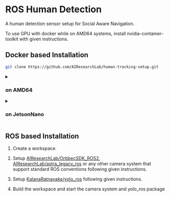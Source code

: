 # ROS Human Detection

A human detection sensor setup for Social Aware Navigation.

To use GPU with docker while on AMD64 systems, install nvidia-container-toolkit with given instructions.

## Docker based Installation

```sh
git clone https://github.com/AIResearchLab/human-tracking-setup.git
```

<details> 
<summary> <h3> on AMD64 </h3> </summary>

### Startup

```sh
docker compose -f compose.amd64.yml pull
docker compose -f compose.amd64.yml up
```

### Stopping

```sh
docker compose -f compose.amd64.yml down
```

### Remove docker volumes for resetting

```sh
docker compose rm ros-human-detection_yolo
```

</details>

<details> 
<summary> <h3> on JetsonNano </h3> </summary>

### Startup

```sh
docker compose -f compose.jnano.yml pull
docker compose -f compose.jnano.yml up
```

### Stopping

```sh
docker compose -f compose.jnano.yml down
```

### Remove docker volumes for resetting

```sh
docker compose rm ros-human-detection_yolo
```
</details>

## ROS based Installation

1) Create a workspace.

1) Setup [AIResearchLab/OrbbecSDK_ROS2](https://github.com/AIResearchLab/OrbbecSDK_ROS2), [AIResearchLab/astra_legacy_ros](https://github.com/AIResearchLab/astra_legacy_ros) or any other camera system that support standard ROS conventions following given instructions.

2) Setup [KalanaRatnayake/yolo_ros](https://github.com/KalanaRatnayake/yolo_ros) following given instructions.

3) Build the workspace and start the camera system and yolo_ros package